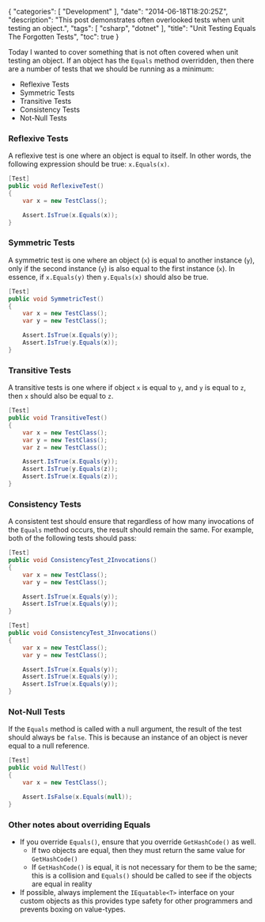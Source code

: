 {
    "categories": [ "Development" ],
    "date": "2014-06-18T18:20:25Z",
    "description": "This post demonstrates often overlooked tests when unit testing an object.",
    "tags": [ "csharp", "dotnet" ],
    "title": "Unit Testing Equals The Forgotten Tests",
    "toc": true
}

Today I wanted to cover something that is not often covered when unit testing an object. If an object has the `Equals` method overridden, then there are a number of tests that we should be running as a minimum:<!--more-->

- Reflexive Tests
- Symmetric Tests
- Transitive Tests
- Consistency Tests
- Not-Null Tests

### Reflexive Tests

A reflexive test is one where an object is equal to itself. In other words, the following expression should be true: `x.Equals(x)`.

```csharp
[Test]
public void ReflexiveTest()
{
    var x = new TestClass();

    Assert.IsTrue(x.Equals(x));
}
```

### Symmetric Tests

A symmetric test is one where an object (`x`) is equal to another instance (`y`), only if the second instance (`y`) is also equal to the first instance (`x`). In essence, if `x.Equals(y)` then `y.Equals(x)` should also be true.

```csharp
[Test]
public void SymmetricTest()
{
    var x = new TestClass();
    var y = new TestClass();

    Assert.IsTrue(x.Equals(y));
    Assert.IsTrue(y.Equals(x));
}
```

### Transitive Tests

A transitive tests is one where if object `x` is equal to `y`, and `y` is equal to `z`, then `x` should also be equal to `z`.

```csharp
[Test]
public void TransitiveTest()
{
    var x = new TestClass();
    var y = new TestClass();
    var z = new TestClass();

    Assert.IsTrue(x.Equals(y));
    Assert.IsTrue(y.Equals(z));
    Assert.IsTrue(x.Equals(z));
}
```

### Consistency Tests

A consistent test should ensure that regardless of how many invocations of the `Equals` method occurs, the result should remain the same. For example, both of the following tests should pass:

```csharp
[Test]
public void ConsistencyTest_2Invocations()
{
    var x = new TestClass();
    var y = new TestClass();

    Assert.IsTrue(x.Equals(y));
    Assert.IsTrue(x.Equals(y));
}

[Test]
public void ConsistencyTest_3Invocations()
{
    var x = new TestClass();
    var y = new TestClass();

    Assert.IsTrue(x.Equals(y));
    Assert.IsTrue(x.Equals(y));
    Assert.IsTrue(x.Equals(y));
}
```

### Not-Null Tests

If the `Equals` method is called with a null argument, the result of the test should always be `false`. This is because an instance of an object is never equal to a null reference.

```csharp
[Test]
public void NullTest()
{
    var x = new TestClass();

    Assert.IsFalse(x.Equals(null));
}
```

### Other notes about overriding Equals

- If you override `Equals()`, ensure that you override `GetHashCode()` as well.
  - If two objects are equal, then they must return the same value for `GetHashCode()`
  - If `GetHashCode()` is equal, it is not necessary for them to be the same; this is a collision and `Equals()` should be called to see if the objects are equal in reality
- If possible, always implement the `IEquatable<T>` interface on your custom objects as this provides type safety for other programmers and prevents boxing on value-types.
